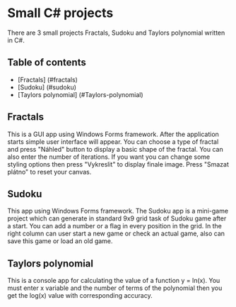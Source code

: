 # Small C# projects
There are 3 small projects Fractals, Sudoku and Taylors polynomial written in C#.

## Table of contents
* [Fractals] (#fractals)
* [Sudoku] (#sudoku)
* [Taylors polynomial] (#Taylors-polynomial)

## Fractals
This is a GUI app using Windows Forms framework.
After the application starts simple user interface will appear. You can choose a type of fractal and press "Náhled" button to display a basic shape of the fractal. You can also enter the number of iterations. If you want you can change some styling options then press "Vykreslit" to display finale image.
Press "Smazat plátno" to reset your canvas.

## Sudoku
This app using Windows Forms framework.
The Sudoku app is a mini-game project which can generate in standard 9x9 grid task of Sudoku game after a start. You can add a number or a flag in every position in the grid. In the right column can user start a new game or check an actual game, also can save this game or load an old game.

## Taylors polynomial
This is a console app for calculating the value of a function y = ln(x).
You must enter x variable and the number of terms of the polynomial then you get the log(x) value with corresponding accuracy.
